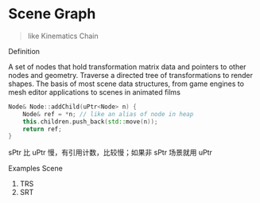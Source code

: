 # Scene Graph

> like Kinematics Chain

Definition

A set of nodes that hold transformation matrix data and pointers to other nodes and geometry. Traverse a directed tree of transformations to render shapes. The basis of most scene data structures, from game engines to mesh editor applications to scenes in animated films

```c++
Node& Node::addChild(uPtr<Node> n) {
    Node& ref = *n; // like an alias of node in heap
    this.children.push_back(std::move(n));
    return ref;
}
```



sPtr 比 uPtr 慢，有引用计数，比较慢；如果非 sPtr 场景就用 uPtr

Examples Scene

1. TRS
2. SRT
